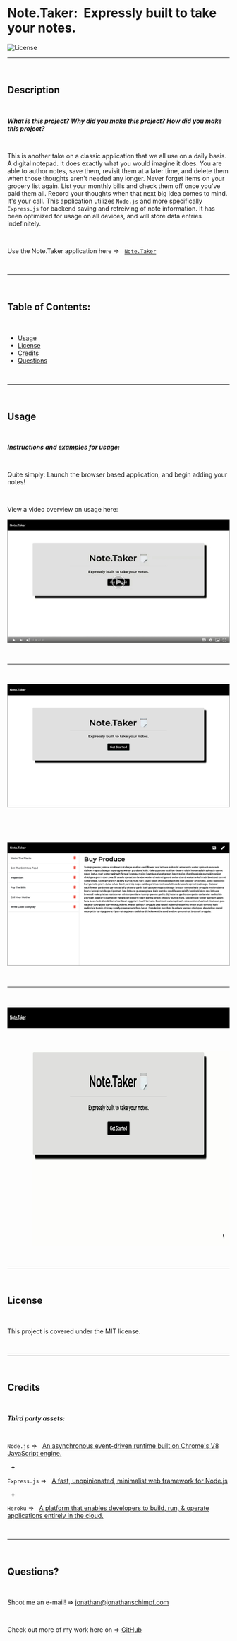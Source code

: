 # Note.Taker: ‏‏‎ ‎Expressly built to take your notes.‏‏‎
‎‎![License](https://img.shields.io/static/v1?label=License&message=MIT&color=brightgreen) 
  

  ---
  
  <p>&nbsp;<p>
    

## Description 

<p>&nbsp;<p>

<strong><em>What is this project? Why did you make this project? How did you make this project?</strong></em>

<p>&nbsp;<p>

This is another take on a classic application that we all use on a daily basis. A digital notepad. It does exactly what you would imagine it does. You are able to author notes, save them, revisit them at a later time, and delete them when those thoughts aren't needed any longer. Never forget items on your grocery list again. List your monthly bills and check them off once you've paid them all. Record your thoughts when that next big idea comes to mind. It's your call. This application utilizes `Node.js` and more specifically `Express.js` for backend saving and retreiving of note information. It has been optimized for usage on all devices, and will store data entries indefinitely. 

<p>&nbsp;<p>


Use the Note.Taker application here =>‏‏‎ ‎‏‏‎ ‎‏‏‎ ‎‏‏‎[` Note.Taker `](https://note-taker-express-js.herokuapp.com/)


<p>&nbsp;<p>


---

<p>&nbsp;<p>


## Table of Contents: 

<p>&nbsp;<p>

* [Usage](#usage)
* [License](#license)
* [Credits](#credits)
* [Questions](#questions)

<p>&nbsp;<p>

---

<p>&nbsp;<p>


## Usage


<p>&nbsp;<p>


<strong><em>Instructions and examples for usage:</strong></em>

<p>&nbsp;<p>

Quite simply: Launch the browser based application, and begin adding your notes!

<p>&nbsp;<p>


View a video overview on usage here:

[![IMAGE](readme_content/note.taker_videograb.png)](https://drive.google.com/file/d/1IkaGaSxINtcAyajpjBFbU8PnzvfVZ8Wf/view) 

<p>&nbsp;<p>

---

<p>&nbsp;<p>

[![Sample](readme_content/note.taker_main.png)](https://https://note-taker-express-js.herokuapp.com/)

<p>&nbsp;<p>

<p>&nbsp;<p>

[![Sample](readme_content/note.taker_second.png)](https://https://note-taker-express-js.herokuapp.com/)


<p>&nbsp;<p>

---

<p>&nbsp;<p>


<p align= "center">
  <img  width="979" height="542" src="readme_content/note.taker.gif" alt="animated" />
</p>



<p>&nbsp;<p>


---


<p>&nbsp;<p>


## License


<p>&nbsp;<p>


This project is covered under the MIT license. 


<p>&nbsp;<p>


---


<p>&nbsp;<p>


## Credits


<p>&nbsp;<p>


<strong><em>Third party assets:</strong></em>


<p>&nbsp;<p>

`Node.js` =>‏‏‎ ‎ ‏‏‎ ‎[An asynchronous event-driven runtime built on Chrome's V8 JavaScript engine.](https://nodejs.org/en/)

<p>&nbsp;‏‏‎‏‏‎ ‎<strong>+</strong></p>


`Express.js` =>‏‏‎ ‎ ‏‏‎ ‎[A fast, unopinionated, minimalist web framework for Node.js](https://expressjs.com/)


<p>&nbsp;‏‏‎‏‏‎ ‎<strong>+</strong></p>


`Heroku` =>‏‏‎ ‎ ‏‏‎ ‎[A platform that enables developers to build, run, & operate applications entirely in the cloud.](https://www.heroku.com)



<p>&nbsp;<p>


---


<p>&nbsp;<p>



## Questions?


<p>&nbsp;<p>


Shoot me an e-mail! => jonathan@jonathanschimpf.com

<p>&nbsp;<p>


Check out more of my work here on =>
[GitHub](http://github.com/jonathanschimpf)

<p>&nbsp;<p>



